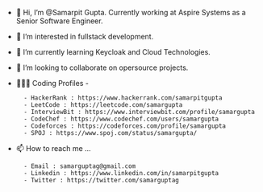 - 👋 Hi, I’m @Samarpit Gupta. Currently working at Aspire Systems as a Senior Software Engineer.
- 👀 I’m interested in fullstack development.
- 🌱 I’m currently learning Keycloak and Cloud Technologies.
- 💞️ I’m looking to collaborate on opersource projects.
- 👨🏽‍💻 Coding Profiles - 
 
        - HackerRank : https://www.hackerrank.com/samarpitgupta  
        - LeetCode : https://leetcode.com/samargupta
        - InterviewBit : https://www.interviewbit.com/profile/samargupta
        - CodeChef : https://www.codechef.com/users/samargupta
        - Codeforces : https://codeforces.com/profile/samargupta
        - SPOJ : https://www.spoj.com/status/samargupta/
- 📫 How to reach me ...

        - Email : samarguptag@gmail.com
        - Linkedin : https://www.linkedin.com/in/samarpitgupta
        - Twitter : https://twitter.com/samarguptag

<!---
Samarpitgupta/Samarpitgupta is a ✨ special ✨ repository because its `README.md` (this file) appears on your GitHub profile.
You can click the Preview link to take a look at your changes.
--->

